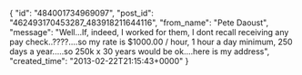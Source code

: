  {
   "id": "484001734969097",
   "post_id": "462493170453287_483918211644116",
   "from_name": "Pete Daoust",
   "message": "Well...If, indeed, I worked for them, I dont recall receiving any pay check..????....so my rate is $1000.00 / hour, 1 hour a day minimum, 250 days a year.....so 250k x 30 years would be ok....here is my address",
   "created_time": "2013-02-22T21:15:43+0000"
 }
